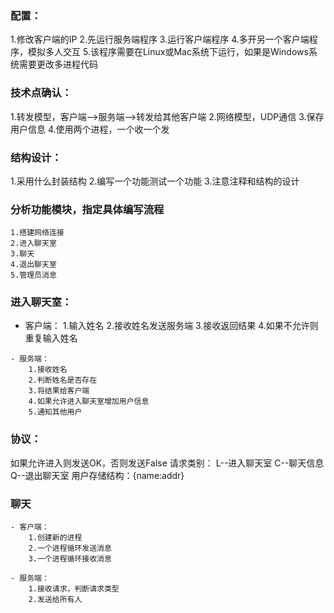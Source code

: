 ### 配置：
1.修改客户端的IP
2.先运行服务端程序
3.运行客户端程序
4.多开另一个客户端程序，模拟多人交互
5.该程序需要在Linux或Mac系统下运行，如果是Windows系统需要更改多进程代码

### 技术点确认：
1.转发模型，客户端-->服务端-->转发给其他客户端
2.网络模型，UDP通信
3.保存用户信息
4.使用两个进程，一个收一个发

### 结构设计：
1.采用什么封装结构
2.编写一个功能测试一个功能
3.注意注释和结构的设计

### 分析功能模块，指定具体编写流程
    1.搭建网络连接
    2.进入聊天室
    3.聊天
    4.退出聊天室
    5.管理员消息



### 进入聊天室：
   - 客户端：
        1.输入姓名
        2.接收姓名发送服务端
        3.接收返回结果
        4.如果不允许则重复输入姓名

    - 服务端：
        1.接收姓名
        2.判断姓名是否存在
        3.将结果给客户端
        4.如果允许进入聊天室增加用户信息
        5.通知其他用户

### 协议：
如果允许进入则发送OK，否则发送False
请求类别：
    L--进入聊天室
    C--聊天信息
    Q--退出聊天室
用户存储结构：{name:addr}

### 聊天
    - 客户端：
        1.创建新的进程
        2.一个进程循环发送消息
        3.一个进程循环接收消息

    - 服务端：
        1.接收请求，判断请求类型
        2.发送给所有人












